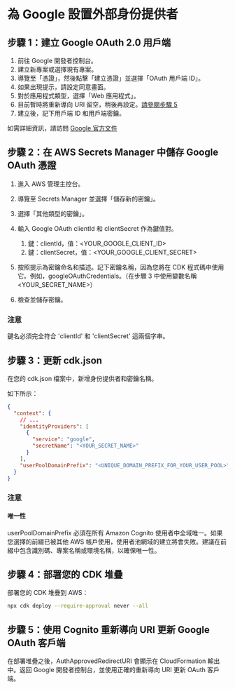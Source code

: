 # 為 Google 設置外部身份提供者

## 步驟 1：建立 Google OAuth 2.0 用戶端

1. 前往 Google 開發者控制台。
2. 建立新專案或選擇現有專案。
3. 導覽至「憑證」，然後點擊「建立憑證」並選擇「OAuth 用戶端 ID」。
4. 如果出現提示，請設定同意畫面。
5. 對於應用程式類型，選擇「Web 應用程式」。
6. 目前暫時將重新導向 URI 留空，稍後再設定。[請參閱步驟 5](#step-5-update-google-oauth-client-with-cognito-redirect-uris)
7. 建立後，記下用戶端 ID 和用戶端密鑰。

如需詳細資訊，請訪問 [Google 官方文件](https://support.google.com/cloud/answer/6158849?hl=en)

## 步驟 2：在 AWS Secrets Manager 中儲存 Google OAuth 憑證

1. 進入 AWS 管理主控台。
2. 導覽至 Secrets Manager 並選擇「儲存新的密鑰」。
3. 選擇「其他類型的密鑰」。
4. 輸入 Google OAuth clientId 和 clientSecret 作為鍵值對。

   1. 鍵：clientId，值：<YOUR_GOOGLE_CLIENT_ID>
   2. 鍵：clientSecret，值：<YOUR_GOOGLE_CLIENT_SECRET>

5. 按照提示為密鑰命名和描述。記下密鑰名稱，因為您將在 CDK 程式碼中使用它。例如，googleOAuthCredentials。（在步驟 3 中使用變數名稱 <YOUR_SECRET_NAME>）
6. 檢查並儲存密鑰。

### 注意

鍵名必須完全符合 'clientId' 和 'clientSecret' 這兩個字串。

## 步驟 3：更新 cdk.json

在您的 cdk.json 檔案中，新增身份提供者和密鑰名稱。

如下所示：

```json
{
  "context": {
    // ...
    "identityProviders": [
      {
        "service": "google",
        "secretName": "<YOUR_SECRET_NAME>"
      }
    ],
    "userPoolDomainPrefix": "<UNIQUE_DOMAIN_PREFIX_FOR_YOUR_USER_POOL>"
  }
}
```

### 注意

#### 唯一性

userPoolDomainPrefix 必須在所有 Amazon Cognito 使用者中全域唯一。如果您選擇的前綴已被其他 AWS 帳戶使用，使用者池網域的建立將會失敗。建議在前綴中包含識別碼、專案名稱或環境名稱，以確保唯一性。

## 步驟 4：部署您的 CDK 堆疊

部署您的 CDK 堆疊到 AWS：

```sh
npx cdk deploy --require-approval never --all
```

## 步驟 5：使用 Cognito 重新導向 URI 更新 Google OAuth 客戶端

在部署堆疊之後，AuthApprovedRedirectURI 會顯示在 CloudFormation 輸出中。返回 Google 開發者控制台，並使用正確的重新導向 URI 更新 OAuth 客戶端。